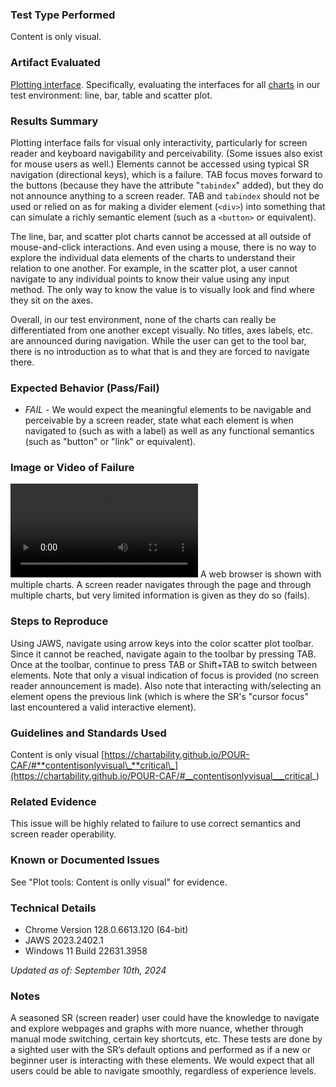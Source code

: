 ### Test Type Performed

Content is only visual.

### Artifact Evaluated

[Plotting interface](https://docs.bokeh.org/en/latest/docs/user_guide/basic.html#ug-basic). Specifically, evaluating the interfaces for all [charts](https://quansight-labs.github.io/bokeh-a11y-audit/#_ts1723552414769) in our test environment: line, bar, table and scatter plot.

### Results Summary

Plotting interface fails for visual only interactivity, particularly for screen reader and keyboard navigability and perceivability. (Some issues also exist for mouse users as well.) Elements cannot be accessed using typical SR navigation (directional keys), which is a failure. TAB focus moves forward to the buttons (because they have the attribute "`tabindex`" added), but they do not announce anything to a screen reader. TAB and `tabindex` should not be used or relied on as for making a divider element (`<div>`) into something that can simulate a richly semantic element (such as a `<button>` or equivalent).

The line, bar, and scatter plot charts cannot be accessed at all outside of mouse-and-click interactions. And even using a mouse, there is no way to explore the individual data elements of the charts to understand their relation to one another. For example, in the scatter plot, a user cannot navigate to any individual points to know their value using any input method. The only way to know the value is to visually look and find where they sit on the axes.

Overall, in our test environment, none of the charts can really be differentiated from one another except visually. No titles, axes labels, etc. are announced during navigation. While the user can get to the tool bar, there is no introduction as to what that is and they are forced to navigate there.

### Expected Behavior (Pass/Fail)

- _FAIL_ - We would expect the meaningful elements to be navigable and perceivable by a screen reader, state what each element is when navigated to (such as with a label) as well as any functional semantics (such as "button" or "link" or equivalent).

### Image or Video of Failure

<video controls src="./assets/plotting-interface_visual-only.mp4" title="Plotting-interface_Visual-only"></video>
A web browser is shown with multiple charts. A screen reader navigates through the page and through multiple charts, but very limited information is given as they do so (fails).

### Steps to Reproduce

Using JAWS, navigate using arrow keys into the color scatter plot toolbar. Since it cannot be reached, navigate again to the toolbar by pressing TAB. Once at the toolbar, continue to press TAB or Shift+TAB to switch between elements. Note that only a visual indication of focus is provided (no screen reader announcement is made). Also note that interacting with/selecting an element opens the previous link (which is where the SR's "cursor focus" last encountered a valid interactive element).

### Guidelines and Standards Used

Content is only visual [https://chartability.github.io/POUR-CAF/#**contentisonlyvisual\_**critical\_](https://chartability.github.io/POUR-CAF/#__contentisonlyvisual___critical_)

### Related Evidence

This issue will be highly related to failure to use correct semantics and screen reader operability.

### Known or Documented Issues

See "Plot tools: Content is onlly visual" for evidence.

### Technical Details

- Chrome Version 128.0.6613.120 (64-bit)
- JAWS 2023.2402.1
- Windows 11 Build 22631.3958

_Updated as of: September 10th, 2024_

### Notes

A seasoned SR (screen reader) user could have the knowledge to navigate and explore webpages and graphs with more nuance, whether through manual mode switching, certain key shortcuts, etc. These tests are done by a sighted user with the SR’s default options and performed as if a new or beginner user is interacting with these elements. We would expect that all users could be able to navigate smoothly, regardless of experience levels.
